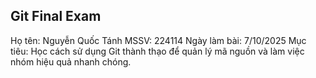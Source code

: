 ## Git Final Exam
Họ tên: Nguyễn Quốc Tánh
MSSV: 224114
Ngày làm bài: 7/10/2025
Mục tiêu:
Học cách sử dụng Git thành thạo để quản lý mã nguồn và làm việc nhóm hiệu quả nhanh chóng.

